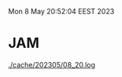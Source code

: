 Mon  8 May 20:52:04 EEST 2023
# JAM
<a href='./cache/202305/08_20.log'>./cache/202305/08_20.log</a>
